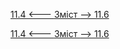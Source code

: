 [11.4 <--- ](11_4.md) [   Зміст   ](README.md) [--> 11.6](11_6.md)



[11.4 <--- ](11_4.md) [   Зміст   ](README.md) [--> 11.6](11_6.md)